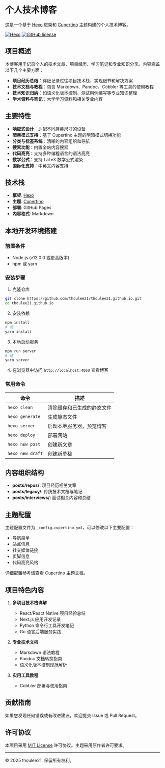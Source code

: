 # 个人技术博客

这是一个基于 [Hexo](https://hexo.io/) 框架和 [Cupertino](https://github.com/MrWillCom/hexo-theme-cupertino) 主题构建的个人技术博客。

[![Hexo](https://img.shields.io/badge/Hexo-blue?style=flat-square&logo=hexo)](https://hexo.io/)
[![GitHub license](https://img.shields.io/github/license/thoulee21/thoulee21.github.io?style=flat-square)](LICENSE)

## 项目概述

本博客用于记录个人的技术文章、项目经历、学习笔记和专业知识分享。内容涵盖以下几个主要方面：

- **项目经历总结**：详细记录过往项目技术栈、实现细节和解决方案
- **技术文档与教程**：包含 Markdown、Pandoc、Cobbler 等工具的使用教程
- **技术知识归纳**：如语义化版本控制、测试用例编写等专业知识整理
- **学术资料与笔记**：大学学习资料和相关专业内容

## 主要特性

- **响应式设计**：适配不同屏幕尺寸的设备
- **暗黑模式支持**：基于 Cupertino 主题的明暗模式切换功能
- **分类与标签系统**：清晰的内容组织和导航
- **搜索功能**：内置全站内容搜索
- **代码高亮**：支持多种编程语言的语法高亮
- **数学公式**：支持 LaTeX 数学公式渲染
- **国际化支持**：中英文内容支持

## 技术栈

- **框架**: [Hexo](https://hexo.io/)
- **主题**: [Cupertino](https://github.com/MrWillCom/hexo-theme-cupertino)
- **部署**: GitHub Pages
- **内容格式**: Markdown

## 本地开发环境搭建

### 前置条件

- Node.js (v12.0.0 或更高版本)
- npm 或 yarn

### 安装步骤

1. 克隆仓库

```bash
git clone https://github.com/thoulee21/thoulee21.github.io.git
cd thoulee21.github.io
```

2. 安装依赖

```bash
npm install
# 或
yarn install
```

3. 本地启动服务

```bash
npm run server
# 或
yarn server
```

4. 在浏览器中访问 `http://localhost:4000` 查看博客

### 常用命令

| 命令              | 描述                                     |
| ----------------- | ---------------------------------------- |
| `hexo clean`      | 清除缓存和已生成的静态文件               |
| `hexo generate`   | 生成静态文件                             |
| `hexo server`     | 启动本地服务器，预览博客                 |
| `hexo deploy`     | 部署网站                                 |
| `hexo new post`   | 创建新文章                               |
| `hexo new draft`  | 创建新草稿                               |

## 内容组织结构

- **posts/repos/**: 项目经历相关文章
- **posts/legacy/**: 传统技术文档与笔记
- **posts/interviews/**: 面试相关内容和总结

## 主题配置

主题配置文件为 `_config.cupertino.yml`，可以修改以下主要配置：

- 导航菜单
- 站点信息
- 社交媒体链接
- 页脚信息
- 代码高亮风格

详细配置参考请查看 [Cupertino 主题文档](https://github.com/MrWillCom/hexo-theme-cupertino/tree/main/docs)。

## 项目特色内容

1. **多项目技术栈详解**
   - React/React Native 项目经验总结
   - Next.js 应用开发记录
   - Python 命令行工具开发笔记
   - Go 语言后端服务实践

2. **专业技术文档**
   - Markdown 语法教程
   - Pandoc 文档转换指南
   - 语义化版本控制规范解析

3. **实用工具教程**
   - Cobbler 部署与使用指南

## 贡献指南

如果您发现任何错误或有改进建议，欢迎提交 Issue 或 Pull Request。

## 许可协议

本项目采用 [MIT License](LICENSE) 许可协议。主题采用原作者许可要求。

---

© 2025 thoulee21. 保留所有权利。